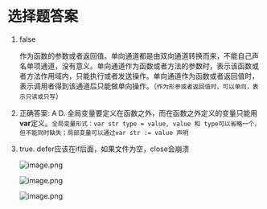 # 选择题答案

1. false

   作为函数的参数或者返回值。单向通道都是由双向通道转换而来，不能自己声名单项通道，没有意义。单向通道作为函数或者方法的参数时，表示该函数或者方法作用域内，只能执行或者发送操作。单向通道作为函数或者返回值时，表示调用者得到该通道后只能做单向操作。（`作为形参或者返回值时，可以单向，表示只读或只写`）

2. 正确答案: A D. 全局变量要定义在函数之外，而在函数之外定义的变量只能用**var**定义。`全局变量形式：var str type = value, value 和 type可以省略一个，但不能同时缺失；局部变量可以通过var str := value 声明`

3. true. defer应该在if后面，如果文件为空，close会崩溃

   ![image.png](https://ws1.sinaimg.cn/large/006alGmrgy1gaayr3bmybj30nx0b6dgo.jpg)

   ![image.png](https://ws1.sinaimg.cn/large/006alGmrgy1gaayuq16vqj30ox0bbaau.jpg)

   ![image.png](https://ws1.sinaimg.cn/large/006alGmrgy1gaayv5yrucj30ey0admxe.jpg)